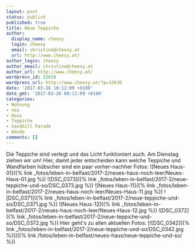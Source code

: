 ```yaml
---
layout: post
status: publish
published: true
title: Neue Teppiche
author:
  display_name: cheesy
  login: cheesy
  email: christine@cheesy.at
  url: http://www.cheesy.at/
author_login: cheesy
author_email: christine@cheesy.at
author_url: http://www.cheesy.at/
wordpress_id: 32630
wordpress_url: http://www.cheesy.at/?p=32630
date: '2017-03-26 10:12:09 +0100'
date_gmt: '2017-03-26 08:12:09 +0100'
categories:
- Wohnung
- neu
- Haus
- Teppiche
- Sandhill Parade
- Wände
comments: []
---
```

Die Teppiche sind verlegt und das Licht funktioniert auch. Am Dienstag ziehen wir um! Hier, damit jeder entscheiden kann welche Teppiche und Wandfarben hübscher sind ein paar vorher-nachher Fotos:
![Neues Haus-01]({% link _fotos/leben-in-belfast/2017-2/neues-haus-noch-leer/Neues-Haus-01.jpg %}) ![DSC_0373]({% link _fotos/leben-in-belfast/2017-2/neue-teppiche-und-so/DSC_0373.jpg %})
![Neues Haus-11]({% link _fotos/leben-in-belfast/2017-2/neues-haus-noch-leer/Neues-Haus-11.jpg %}) ![DSC_0371]({% link _fotos/leben-in-belfast/2017-2/neue-teppiche-und-so/DSC_0371.jpg %})
![Neues Haus-12]({% link _fotos/leben-in-belfast/2017-2/neues-haus-noch-leer/Neues-Haus-12.jpg %}) ![DSC_0372]({% link _fotos/leben-in-belfast/2017-2/neue-teppiche-und-so/DSC_0372.jpg %})
Hier geht's zu allen aktuellen Fotos:
[![DSC_0342]({% link _fotos/leben-in-belfast/2017-2/neue-teppiche-und-so/DSC_0342.jpg %})]({% link /fotos/leben-in-belfast/neues-haus/neue-teppiche-und-so/ %})
